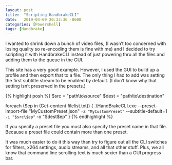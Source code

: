 ```yaml
---
layout: post
title:  "Scripting HandbrakeCLI"
date:   2019-04-09 20:33:36 -0600
categories: [Powershell]
tags: [Handbrake]
---
```


I wanted to shrink down a bunch of video files, (I wasn’t too concerned with losing quality so re-encoding them is fine with me) and I decided to try scripting it with HandbrakeCLI instead of just powering thru all the files and adding them to the queue in the GUI.

This site has a very good example. However, I used the GUI to build up a profile and then export that to a file. The only thing I had to add was setting the first subtitle stream to be enabled by default. (I don’t know why that setting isn’t preserved in the presets.)

{% highlight posh %}
$src = "path\to\source"
$dest = "path\to\destination"
 
foreach ($ep in (Get-content filelist.txt)) {
    .\HandBrakeCLI.exe --preset-import-file "MyCustomPreset.json" `
                       -Z "MyCustomPreset" `
                       --subtitle-default=1 `
                       -i "$src\$ep" `
                       -o "$dest\$ep"
}
{% endhighlight %}

If you specify a preset file you must also specify the preset name in that file. Because a preset file could contain more than one preset.

It was much easier to do it this way than try to figure out all the CLI switches for filters, x264 settings, audio streams, and all that other stuff. Plus, we all know that command line scrolling text is much sexier than a GUI progress bar.